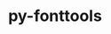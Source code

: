 ---
title: "py-fonttools"
layout: cache
categories: [package, develop-2023-09-24]
meta: {"versions": ["4.39.4"], "compilers": ["apple-clang@=14.0.0", "gcc@=11.1.0", "gcc@=11.3.0", "gcc@=7.5.0"], "oss": ["ubuntu18.04", "ubuntu20.04", "ubuntu22.04", "ventura"], "platforms": ["darwin", "linux"], "targets": ["aarch64", "ppc64le", "x86_64_v3"], "stacks": ["data-vis-sdk", "e4s", "e4s-power", "ml-darwin-aarch64-mps", "ml-linux-x86_64-cpu", "ml-linux-x86_64-cuda", "radiuss", "root"], "num_specs": 7, "num_specs_by_stack": {"root": 7, "ml-darwin-aarch64-mps": 1, "radiuss": 1, "e4s-power": 1, "e4s": 1, "data-vis-sdk": 2, "ml-linux-x86_64-cpu": 1, "ml-linux-x86_64-cuda": 1}}
spec_details: [{"hash": "xbcvihkhd3lfzmgc7nw3hce6ikfe2mvh", "compiler": "apple-clang@=14.0.0", "versions": ["4.39.4"], "os": "ventura", "platform": "darwin", "target": "aarch64", "variants": ["build_system=python_pip"], "stacks": ["root", "ml-darwin-aarch64-mps"], "size": "-", "tarball": "https://binaries.spack.io/releases/develop-2023-09-24/build_cache/darwin-ventura-aarch64/apple-clang-14.0.0/py-fonttools-4.39.4/darwin-ventura-aarch64-apple-clang-14.0.0-py-fonttools-4.39.4-xbcvihkhd3lfzmgc7nw3hce6ikfe2mvh.spack"}, {"hash": "2ev5gygmmmx2vxsgmmjyiyikhj4ro62p", "compiler": "gcc@=7.5.0", "versions": ["4.39.4"], "os": "ubuntu18.04", "platform": "linux", "target": "x86_64_v3", "variants": ["build_system=python_pip"], "stacks": ["root", "radiuss"], "size": "-", "tarball": "https://binaries.spack.io/releases/develop-2023-09-24/build_cache/linux-ubuntu18.04-x86_64_v3/gcc-7.5.0/py-fonttools-4.39.4/linux-ubuntu18.04-x86_64_v3-gcc-7.5.0-py-fonttools-4.39.4-2ev5gygmmmx2vxsgmmjyiyikhj4ro62p.spack"}, {"hash": "kx2kfxzwejuq2ihsyi6nngvrfptsqzjn", "compiler": "gcc@=11.1.0", "versions": ["4.39.4"], "os": "ubuntu20.04", "platform": "linux", "target": "ppc64le", "variants": ["build_system=python_pip"], "stacks": ["e4s-power", "root"], "size": "-", "tarball": "https://binaries.spack.io/releases/develop-2023-09-24/build_cache/linux-ubuntu20.04-ppc64le/gcc-11.1.0/py-fonttools-4.39.4/linux-ubuntu20.04-ppc64le-gcc-11.1.0-py-fonttools-4.39.4-kx2kfxzwejuq2ihsyi6nngvrfptsqzjn.spack"}, {"hash": "4b6ruvyvphui2q223i47bfmnsxdjajih", "compiler": "gcc@=11.1.0", "versions": ["4.39.4"], "os": "ubuntu20.04", "platform": "linux", "target": "x86_64_v3", "variants": ["build_system=python_pip"], "stacks": ["root", "e4s"], "size": "-", "tarball": "https://binaries.spack.io/releases/develop-2023-09-24/build_cache/linux-ubuntu20.04-x86_64_v3/gcc-11.1.0/py-fonttools-4.39.4/linux-ubuntu20.04-x86_64_v3-gcc-11.1.0-py-fonttools-4.39.4-4b6ruvyvphui2q223i47bfmnsxdjajih.spack"}, {"hash": "uocypiavs4tzzgqgkgjdabn7uivp2aso", "compiler": "gcc@=11.1.0", "versions": ["4.39.4"], "os": "ubuntu20.04", "platform": "linux", "target": "x86_64_v3", "variants": ["build_system=python_pip"], "stacks": ["data-vis-sdk", "root"], "size": "-", "tarball": "https://binaries.spack.io/releases/develop-2023-09-24/build_cache/linux-ubuntu20.04-x86_64_v3/gcc-11.1.0/py-fonttools-4.39.4/linux-ubuntu20.04-x86_64_v3-gcc-11.1.0-py-fonttools-4.39.4-uocypiavs4tzzgqgkgjdabn7uivp2aso.spack"}, {"hash": "eg7jeyoofdfvnxzvo7pcenury3izp3fn", "compiler": "gcc@=11.1.0", "versions": ["4.39.4"], "os": "ubuntu20.04", "platform": "linux", "target": "x86_64_v3", "variants": ["build_system=python_pip"], "stacks": ["data-vis-sdk", "root"], "size": "-", "tarball": "https://binaries.spack.io/releases/develop-2023-09-24/build_cache/linux-ubuntu20.04-x86_64_v3/gcc-11.1.0/py-fonttools-4.39.4/linux-ubuntu20.04-x86_64_v3-gcc-11.1.0-py-fonttools-4.39.4-eg7jeyoofdfvnxzvo7pcenury3izp3fn.spack"}, {"hash": "hqalmwze7u7a56ioryyv34xtqxfk6wti", "compiler": "gcc@=11.3.0", "versions": ["4.39.4"], "os": "ubuntu22.04", "platform": "linux", "target": "x86_64_v3", "variants": ["build_system=python_pip"], "stacks": ["ml-linux-x86_64-cpu", "root", "ml-linux-x86_64-cuda"], "size": "-", "tarball": "https://binaries.spack.io/releases/develop-2023-09-24/build_cache/linux-ubuntu22.04-x86_64_v3/gcc-11.3.0/py-fonttools-4.39.4/linux-ubuntu22.04-x86_64_v3-gcc-11.3.0-py-fonttools-4.39.4-hqalmwze7u7a56ioryyv34xtqxfk6wti.spack"}]
---